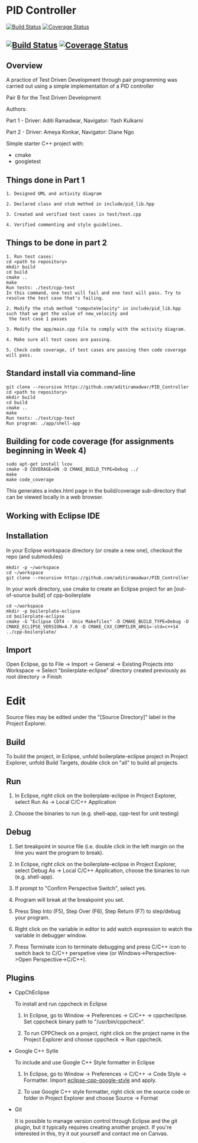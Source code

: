 # PID Controller

[![Build Status](https://travis-ci.com/aditiramadwar/PID_Controller.svg?branch=master)](https://travis-ci.com/github/aditiramadwar/PID_Controller)
[![Coverage Status](https://coveralls.io/repos/github/aditiramadwar/PID_Controller/badge.svg?branch=master)](https://coveralls.io/github/aditiramadwar/PID_Controller?branch=master)

[![Build Status](https://app.travis-ci.com/ameyakonk/cpp-boilerplate.svg?branch=master)](https://app.travis-ci.com/ameyakonk/cpp-boilerplate)
[![Coverage Status](https://coveralls.io/repos/github/ameyakonk/cpp-boilerplate/badge.svg?branch=master)](https://coveralls.io/github/ameyakonk/cpp-boilerplate?branch=master)
---

## Overview

A practice of Test Driven Development through pair programming was carried out using a simple implementation of a PID controller

Pair B for the Test Driven Development

Authors: 

Part 1 - Driver: Aditi Ramadwar, Navigator: Yash Kulkarni

Part 2 - Driver: Ameya Konkar, Navigator: Diane Ngo

Simple starter C++ project with:

- cmake
- googletest

## Things done in Part 1
```
1. Designed UML and activity diagram

2. Declared class and stub method in include/pid_lib.hpp

3. Created and verified test cases in test/test.cpp

4. Verified commenting and style guidelines.
```
## Things to be done in part 2
```
1. Run test cases:
cd <path to repository>
mkdir build
cd build
cmake ..
make
Run tests: ./test/cpp-test
In this command, one test will fail and one test will pass. Try to resolve the test case that's failing.

2. Modify the stub method "computeVelocity" in include/pid_lib.hpp such that we get the value of new_velocity and
 the test case 1 passes

3. Modify the app/main.cpp file to comply with the activity diagram.

4. Make sure all test cases are passing.

5. Check code coverage, if test cases are passing then code coverage will pass.

```

## Standard install via command-line
```
git clone --recursive https://github.com/aditiramadwar/PID_Controller
cd <path to repository>
mkdir build
cd build
cmake ..
make
Run tests: ./test/cpp-test
Run program: ./app/shell-app
```

## Building for code coverage (for assignments beginning in Week 4)
```
sudo apt-get install lcov
cmake -D COVERAGE=ON -D CMAKE_BUILD_TYPE=Debug ../
make
make code_coverage
```
This generates a index.html page in the build/coverage sub-directory that can be viewed locally in a web browser.

## Working with Eclipse IDE ##

## Installation

In your Eclipse workspace directory (or create a new one), checkout the repo (and submodules)
```
mkdir -p ~/workspace
cd ~/workspace
git clone --recursive https://github.com/aditiramadwar/PID_Controller
```

In your work directory, use cmake to create an Eclipse project for an [out-of-source build] of cpp-boilerplate

```
cd ~/workspace
mkdir -p boilerplate-eclipse
cd boilerplate-eclipse
cmake -G "Eclipse CDT4 - Unix Makefiles" -D CMAKE_BUILD_TYPE=Debug -D CMAKE_ECLIPSE_VERSION=4.7.0 -D CMAKE_CXX_COMPILER_ARG1=-std=c++14 ../cpp-boilerplate/
```

## Import

Open Eclipse, go to File -> Import -> General -> Existing Projects into Workspace -> 
Select "boilerplate-eclipse" directory created previously as root directory -> Finish

# Edit

Source files may be edited under the "[Source Directory]" label in the Project Explorer.


## Build

To build the project, in Eclipse, unfold boilerplate-eclipse project in Project Explorer,
unfold Build Targets, double click on "all" to build all projects.

## Run

1. In Eclipse, right click on the boilerplate-eclipse in Project Explorer,
select Run As -> Local C/C++ Application

2. Choose the binaries to run (e.g. shell-app, cpp-test for unit testing)


## Debug


1. Set breakpoint in source file (i.e. double click in the left margin on the line you want 
the program to break).

2. In Eclipse, right click on the boilerplate-eclipse in Project Explorer, select Debug As -> 
Local C/C++ Application, choose the binaries to run (e.g. shell-app).

3. If prompt to "Confirm Perspective Switch", select yes.

4. Program will break at the breakpoint you set.

5. Press Step Into (F5), Step Over (F6), Step Return (F7) to step/debug your program.

6. Right click on the variable in editor to add watch expression to watch the variable in 
debugger window.

7. Press Terminate icon to terminate debugging and press C/C++ icon to switch back to C/C++ 
perspetive view (or Windows->Perspective->Open Perspective->C/C++).


## Plugins

- CppChEclipse

    To install and run cppcheck in Eclipse

    1. In Eclipse, go to Window -> Preferences -> C/C++ -> cppcheclipse.
    Set cppcheck binary path to "/usr/bin/cppcheck".

    2. To run CPPCheck on a project, right click on the project name in the Project Explorer 
    and choose cppcheck -> Run cppcheck.


- Google C++ Sytle

    To include and use Google C++ Style formatter in Eclipse

    1. In Eclipse, go to Window -> Preferences -> C/C++ -> Code Style -> Formatter. 
    Import [eclipse-cpp-google-style][reference-id-for-eclipse-cpp-google-style] and apply.

    2. To use Google C++ style formatter, right click on the source code or folder in 
    Project Explorer and choose Source -> Format

[reference-id-for-eclipse-cpp-google-style]: https://raw.githubusercontent.com/google/styleguide/gh-pages/eclipse-cpp-google-style.xml

- Git

    It is possible to manage version control through Eclipse and the git plugin, but it typically requires creating another project. If you're interested in this, try it out yourself and contact me on Canvas.
